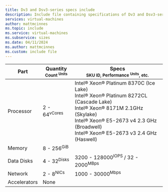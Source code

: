 ```yaml
---
title: Dv3 and Dsv3-series specs include
description: Include file containing specifications of Dv3 and Dsv3-series VM sizes.
services: virtual-machines
author: mattmcinnes
ms.topic: include
ms.service: virtual-machines
ms.subservice: sizes
ms.date: 04/11/2024
ms.author: mattmcinnes
ms.custom: include file
---
```


| Part | Quantity <br><sup>Count <sup>Units | Specs <br><sup>SKU ID, Performance <sup>Units</sup>, etc.  |
|---|---|---|
| Processor        | 2 - 64<sup>vCores    | Intel® Xeon® Platinum 8370C (Ice Lake)<br> Intel® Xeon® Platinum 8272CL (Cascade Lake)<br> Intel® Xeon® 8171M 2.1GHz (Skylake)<br> Intel® Xeon® E5-2673 v4 2.3 GHz (Broadwell)<br> Intel® Xeon® E5-2673 v3 2.4 GHz (Haswell)         |
| Memory           | 8 - 256<sup>GiB      |                                                 |
| Data Disks       | 4 - 32<sup>Disks     | 3200 - 128000<sup>IOPS</sup> / 32 - 2000<sup>MBps  |
| Network          | 2 - 8<sup>NICs       | 1000 - 30000<sup>Mbps                          |
| Accelerators     | None                 |                                                 |